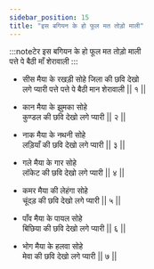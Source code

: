 ```yaml
---
sidebar_position: 15
title: "इस बगियन के हो फूल मत तोड़ो माली"
---
```


:::noteटेर
इस बगियन के हो फूल मत तोड़ो माली <br/>
पत्ते पे बैठी माँ शेरावाली
:::

- सीस मैया के रखड़ी सोहे जिला की छवि देखो <br/>
  लगे प्यारी पत्ते पत्ते पे बैठी मान शेरावाली || १ ||

- कान मैया के झुमका सोहे <br/>
  कुण्डल की छवि देखो लगे प्यारी || २ ||

- नाक मैया के नथनी सोहे <br/>
  लड़ियाँ की छवि देखो लगे प्यारी || ३ ||

- गले मैया के गार सोहे <br/>
  लॉकेट की छवि देखो लगे प्यारी || ४ ||

- कमर मैया की लेहंगा सोहे <br/>
  चूंदड़ की छवि देखो लगे प्यारी || ५ ||

- पाँव मैया के पायल सोहे <br/>
  बिछिया की छवि देखो लगे प्यारी || ६ ||

- भोग मैया के हलवा सोहे <br/>
  मेवा की छवि देखो लगे प्यारी || ७ ||
